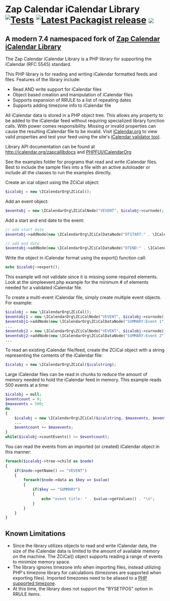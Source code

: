 # Zap Calendar iCalendar Library [![Tests](https://github.com/phpfui/icalendar/actions/workflows/tests.yml/badge.svg)](https://github.com/phpfui/icalendar/actions?query=workflow%3Atests) [![Latest Packagist release](https://img.shields.io/packagist/v/phpfui/icalendar.svg)](https://packagist.org/packages/phpfui/icalendar) ![](https://img.shields.io/badge/PHPStan-level%206-brightgreen.svg?style=flat)

## A modern 7.4 namespaced fork of [Zap Calendar iCalendar Library](https://github.com/zcontent/icalendar)

The Zap Calendar iCalendar Library is a PHP library for supporting the iCalendar (RFC 5545) standard.

This PHP library is for reading and writing iCalendar formatted feeds and files. Features of the library include:

- Read AND write support for iCalendar files
- Object based creation and manipulation of iCalendar files
- Supports expansion of RRULE to a list of repeating dates
- Supports adding timezone info to iCalendar file

All iCalendar data is stored in a PHP object tree. This allows any property to be added to the iCalendar feed without requiring specialized library function calls. With power comes responsibility.  Missing or invalid properties can cause the resulting iCalendar file to be invalid. Visit [iCalendar.org](http://icalendar.org) to view valid properties and test your feed using the site's [iCalendar validator tool](http://icalendar.org/validator.html).

Library API documentation can be found at http://icalendar.org/zapcallibdocs and [PHPFUI/ICalendarOrg](http://phpfui.com/?n=ICalendarOrg)

See the examples folder for programs that read and write iCalendar files. Best to include the sample files into a file with an active autoloader or include all the classes to run the examples directly.

Create an ical object using the ZCiCal object:

```php
$icalobj = new \ICalendarOrg\ZCiCal();
```

Add an event object:

```php
$eventobj = new \ICalendarOrg\ZCiCalNode("VEVENT", $icalobj->curnode);
```

Add a start and end date to the event:

```php
// add start date
$eventobj->addNode(new \ICalendarOrg\ZCiCalDataNode("DTSTART:" . \ICalendarOrg\ZDateHelper::fromSqlDateTime("2020-01-01 12:00:00")));

// add end date
$eventobj->addNode(new \ICalendarOrg\ZCiCalDataNode("DTEND:" . \ICalendarOrg\ZDateHelper::fromSqlDateTime("2020-01-01 13:00:00")));
```

Write the object in iCalendar format using the  export() function call:

```php
echo $icalobj->export();
```

This example will not validate since it is missing some required elements. Look at the simpleevent.php example for the minimum # of elements needed for a validated iCalendar file.

To create a multi-event iCalendar file, simply create multiple event objects. For example:

```php
$icalobj = new \ICalendarOrg\ZCiCal();
$eventobj1 = new \ICalendarOrg\ZCiCalNode("VEVENT", $icalobj->curnode);
$eventobj1->addNode(new \ICalendarOrg\ZCiCalDataNode("SUMMARY:Event 1"));
...
$eventobj2 = new \ICalendarOrg\ZCiCalNode("VEVENT", $icalobj->curnode);
$eventobj2->addNode(new \ICalendarOrg\ZCiCalDataNode("SUMMARY:Event 2"));
...
```

To read an existing iCalendar file/feed, create the ZCiCal object with a string representing the contents of the iCalendar file:

```php
$icalobj = new \ICalendarOrg\ZCiCal($icalstring);
```

Large iCalendar files can be read in chunks to reduce the amount of memory needed to hold the iCalendar feed in memory. This example reads 500 events at a time:

```php
$icalobj = null;
$eventcount = 0;
$maxevents = 500;
do
{
	$icalobj = new \ICalendarOrg\ZCiCal($icalstring, $maxevents, $eventcount);
	...
	$eventcount += $maxevents;
}
while($icalobj->countEvents() >= $eventcount);
```

You can read the events from an imported (or created) iCalendar object in this manner:

```php
foreach($icalobj->tree->child as $node)
{
	if($node->getName() == "VEVENT")
	{
		foreach($node->data as $key => $value)
		{
			if($key == "SUMMARY")
			{
				echo "event title: " . $value->getValues() . "\n";
			}
		}
	}
}
```

## Known Limitations

- Since the library utilizes objects to read and write iCalendar data, the size of the iCalendar data is limited to the amount of available memory on the machine. The ZCiCal() object supports reading a range of events to minimize memory space.
- The library ignores timezone info when importing files, instead utilizing PHP's timezone library for calculations (timezones are supported when exporting files). Imported timezones need to be aliased to a [PHP supported timezone](http://php.net/manual/en/timezones.php).
- At this time, the library does not support the "BYSETPOS" option in RRULE items.

